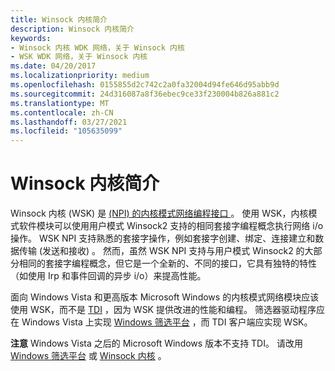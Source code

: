 ```yaml
---
title: Winsock 内核简介
description: Winsock 内核简介
keywords:
- Winsock 内核 WDK 网络，关于 Winsock 内核
- WSK WDK 网络，关于 Winsock 内核
ms.date: 04/20/2017
ms.localizationpriority: medium
ms.openlocfilehash: 0155855d2c742c2a0fa32004d94fe646d95abb9d
ms.sourcegitcommit: 24d316087a8f36ebec9ce33f230004b826a881c2
ms.translationtype: MT
ms.contentlocale: zh-CN
ms.lasthandoff: 03/27/2021
ms.locfileid: "105635099"
---
```

# <a name="introduction-to-winsock-kernel"></a>Winsock 内核简介


Winsock 内核 (WSK) 是 [ (NPI) 的内核模式网络编程接口 ](network-programming-interface.md)。 使用 WSK，内核模式软件模块可以使用用户模式 Winsock2 支持的相同套接字编程概念执行网络 i/o 操作。 WSK NPI 支持熟悉的套接字操作，例如套接字创建、绑定、连接建立和数据传输 (发送和接收) 。 然而，虽然 WSK NPI 支持与用户模式 Winsock2 的大部分相同的套接字编程概念，但它是一个全新的、不同的接口，它具有独特的特性（如使用 Irp 和事件回调的异步 i/o）来提高性能。

面向 Windows Vista 和更高版本 Microsoft Windows 的内核模式网络模块应该使用 WSK，而不是 [TDI](/previous-versions/windows/hardware/network/ff565094(v=vs.85)) ，因为 WSK 提供改进的性能和编程。 筛选器驱动程序应在 Windows Vista 上实现 [Windows 筛选平台](introduction-to-windows-filtering-platform-callout-drivers.md) ，而 TDI 客户端应实现 WSK。

**注意**  Windows Vista 之后的 Microsoft Windows 版本不支持 TDI。 请改用 [Windows 筛选平台](introduction-to-windows-filtering-platform-callout-drivers.md) 或 [Winsock 内核](/windows-hardware/drivers/ddi/_netvista/) 。

 

 

